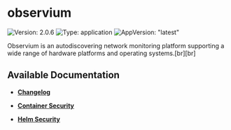 # observium

![Version: 2.0.6](https://img.shields.io/badge/Version-2.0.6-informational?style=flat-square) ![Type: application](https://img.shields.io/badge/Type-application-informational?style=flat-square) ![AppVersion: "latest"](https://img.shields.io/badge/AppVersion-"latest"-informational?style=flat-square)

Observium is an autodiscovering network monitoring platform supporting a wide range of hardware platforms and operating systems.[br][br]

## Available Documentation

- [**Changelog**](CHANGELOG)

- [**Container Security**](container-security)

- [**Helm Security**](helm-security)

